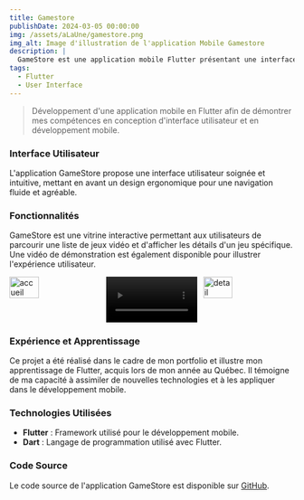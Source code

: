 ```yaml
---
title: Gamestore
publishDate: 2024-03-05 00:00:00
img: /assets/aLaUne/gamestore.png
img_alt: Image d'illustration de l'application Mobile Gamestore
description: |
  GameStore est une application mobile Flutter présentant une interface utilisateur moderne.
tags:
  - Flutter
  - User Interface
---
```


> Développement d'une application mobile en Flutter afin de démontrer mes compétences en conception d'interface
> utilisateur et en développement mobile.

### Interface Utilisateur

L'application GameStore propose une interface utilisateur soignée et intuitive, mettant en avant un design ergonomique
pour une navigation fluide et agréable.

### Fonctionnalités

GameStore est une vitrine interactive permettant aux utilisateurs de parcourir une liste de jeux vidéo et d'afficher les
détails d'un jeu spécifique. Une vidéo de démonstration est également disponible pour illustrer l'expérience
utilisateur.

<div style="display: flex; justify-content: space-between;">
    <img src="/assets/gamestore/accueil-gamestore.png" alt="accueil" width="32%">
    <video width="32%" controls>
<source src="/assets/gamestore/video-gamestore.mp4" type="video/mp4">
    </video>
<img src="/assets/gamestore/detail-gamestore.png" alt="detail" width="32%">
</div>

### Expérience et Apprentissage

Ce projet a été réalisé dans le cadre de mon portfolio et illustre mon apprentissage de Flutter, acquis lors de mon
année au Québec. Il témoigne de ma capacité à assimiler de nouvelles technologies et à les appliquer dans le
développement mobile.

### Technologies Utilisées

- **Flutter** : Framework utilisé pour le développement mobile.
- **Dart** : Langage de programmation utilisé avec Flutter.

### Code Source

Le code source de l'application GameStore est disponible
sur <a href="https://github.com/naelbenaissa/gamestore" target="blank">GitHub</a>.

```